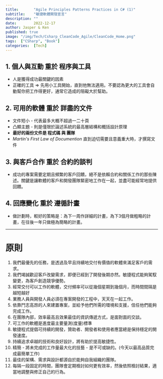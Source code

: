 ```yaml
---
title:       "Agile Principles Patterns Practices in C# (1)"
subtitle:    "敏捷軟體開發宣言"
description: ""
date:        2022-12-17
author: Jasper & Ken
published: true
image: "/img/Tech/Csharp_CleanCode_Agile/CleanCode_Home.png"
tags:  ["CSharp", "Book"]
categories:  [Tech]
---
```



## 1. 個人與互動 重於 程序與工具
- 人是獲得成功最關鍵的因素
- 正確的工具 => 先用小工具開始，直到他無法適用。不要認為更大的工具會自動幫你把工作得更好，通常它造成的阻礙大於幫助。

## 2. 可用的軟體 重於 詳盡的文件
- 文件短小 - 代表最多大概不超過一二十頁
- 凸顯主題 - 則是僅限於論述系統的最高層結構和概括設計原理
- **最好的兩份文件是 程式碼 與 團隊**
- _Martin's First Law of Documention_
直到迫切需要且意義重大時，才撰寫文件


## 3. 與客戶合作 重於 合約的談判
- 成功的專案需要定期且頻繁的客戶回饋，絕不是依賴合約和關係工作的那些陳述。關鍵是讓軟體的客戶和開發團隊緊密地工作在一起，並盡可能經常地提供回饋。


## 4. 回應變化 重於 遵循計畫
- 做計劃時，較好的策略是：為下一周作詳細的計畫，為下3個月做粗略的計畫，在往後一年只做極為簡略的計畫。


-----

原則
======
1. 我們最優先的任務，是透過及早且持續地交付有價值的軟體來滿足客戶的需求。
2. 我們竭誠歡迎客戶改變需求，即便已經到了開發後期亦然。敏捷程式能夠駕馭變更，為客戶創造競爭優勢。
3. 經常交付可以工作的軟體，交付頻率可以從幾個星期到幾個月，而時間間隔是越短越好
4. 業務人員與開發人員必須在專案開發的工程中，天天在一起工作。
5. 依靠鬥志高昂的人來建置專案，並給予他們所需的環境和支援，信任他們能夠完成工作。
6. 在團隊內部，效率最高且效果最佳的資訊傳遞方式，是面對面的交談。
7. 可工作的軟體是進度最主要量測(度量)標準
8. 敏捷程式提倡可持續的開發，贊助者、開發者和使用者應當總是保持穩定的開發速度。
9. 持續追求卓越的技術和良好設計，將有助於提高敏捷性。
10. 精簡 - 將未完成的工作量最大化的技藝 - 是不可或缺的。(今天以最高品質完成最簡單工作)
11. 最佳的架構、需求與設計都源自於能夠自我組織的團隊。
12. 每隔一段固定的時間，團隊會定期檢討如何更有效率，然後依照檢討結果，適當地調整與修正自己的行為。